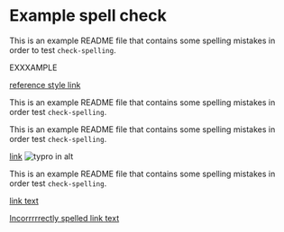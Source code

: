 # Example spell check

This is an example README file that contains some spelling mistakes in order to test `check-spelling`.

EXXXAMPLE

[reference style link][link]

This is an example README file that contains some spelling mistakes in order test `check-spelling`.

This is an example README file that contains some spelling mistakes in order test `check-spelling`.

[link](https://notword.com)
<img src="/images/example-notword.png" alt="typro in alt">

This is an example README file that contains some spelling mistakes in order test `check-spelling`.

[links]: https://exxample.xom



[link text](https://example.com/spelllllling-mistake)

[Incorrrrrectly spelled link text](https://example.com/spelllllling-mistake)

[link]: https://example.com/spelllllling-mistake